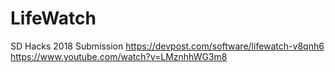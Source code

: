 # LifeWatch
SD Hacks 2018 Submission
https://devpost.com/software/lifewatch-v8qnh6
https://www.youtube.com/watch?v=LMznhhWG3m8
